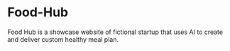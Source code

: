 # Food-Hub
Food Hub is a showcase website of fictional startup that uses AI to create and deliver custom healthy meal plan.
